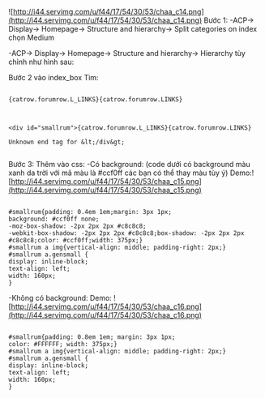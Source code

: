 ![http://i44.servimg.com/u/f44/17/54/30/53/chaa_c14.png](http://i44.servimg.com/u/f44/17/54/30/53/chaa_c14.png)
Bước 1:
-ACP-> Display-> Homepage-> Structure and hierarchy-> Split categories on index
chọn Medium

-ACP-> Display-> Homepage-> Structure and hierarchy-> Hierarchy
tùy chỉnh như hình sau:



Bước 2 vào index\_box
Tìm:

```

{catrow.forumrow.L_LINKS}{catrow.forumrow.LINKS}
```
```


<div id="smallrum">{catrow.forumrow.L_LINKS}{catrow.forumrow.LINKS}

Unknown end tag for &lt;/div&gt;


```
Bước 3: Thêm vào css:
-Có background: (code dưới có background màu xanh da trời với mã màu là #ccf0ff các bạn có thể thay màu tùy ý)
Demo:![http://i44.servimg.com/u/f44/17/54/30/53/chaa_c15.png](http://i44.servimg.com/u/f44/17/54/30/53/chaa_c15.png)


```

#smallrum{padding: 0.4em 1em;margin: 3px 1px;
background: #ccf0ff none;
-moz-box-shadow: -2px 2px 2px #c8c8c8;
-webkit-box-shadow: -2px 2px 2px #c8c8c8;box-shadow: -2px 2px 2px #c8c8c8;color: #ccf0ff;width: 375px;}
#smallrum a img{vertical-align: middle; padding-right: 2px;}
#smallrum a.gensmall {
display: inline-block;
text-align: left;
width: 160px;
}
```


-Không có background:
Demo:
![http://i44.servimg.com/u/f44/17/54/30/53/chaa_c16.png](http://i44.servimg.com/u/f44/17/54/30/53/chaa_c16.png)


```

#smallrum{padding: 0.8em 1em; margin: 3px 1px;
color: #FFFFFF; width: 375px;}
#smallrum a img{vertical-align: middle; padding-right: 2px;}
#smallrum a.gensmall {
display: inline-block;
text-align: left;
width: 160px;
}



```